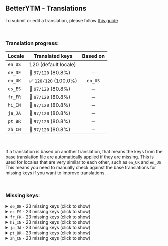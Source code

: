 ## BetterYTM - Translations
To submit or edit a translation, please follow [this guide](../../contributing.md#submitting-translations)

<br>

### Translation progress:
| Locale | Translated keys | Based on |
| ------ | --------------- | :------: |
| `en_US` | 120 (default locale) |  |
| `de_DE` | 🚫 `97/120` (80.8%) | ─ |
| `en_UK` | ✅ `120/120` (100.0%) | `en_US` |
| `es_ES` | 🚫 `97/120` (80.8%) | ─ |
| `fr_FR` | 🚫 `97/120` (80.8%) | ─ |
| `hi_IN` | 🚫 `97/120` (80.8%) | ─ |
| `ja_JA` | 🚫 `97/120` (80.8%) | ─ |
| `pt_BR` | 🚫 `97/120` (80.8%) | ─ |
| `zh_CN` | 🚫 `97/120` (80.8%) | ─ |

<br>

If a translation is based on another translation, that means the keys from the base translation file are automatically applied if they are missing. This is used for locales that are very similar to each other, such as `en_UK` and `en_US`  
This means you need to manually check against the base translations for missing keys if you want to improve translations.

<br>

### Missing keys:

<details><summary><code>de_DE</code> - 23 missing keys (click to show)</summary>

| Key | English text |
| --- | ------------ |
| `feature_help_button_tooltip` | `Click to get more information about this feature` |
| `list_button_placement_queue_only` | `"Up next" queue only` |
| `list_button_placement_everywhere` | `In every song list` |
| `remember_song_time_sites_all` | `Both sites` |
| `remember_song_time_sites_yt` | `Only YouTube` |
| `remember_song_time_sites_ytm` | `Only YouTube Music` |
| `feature_category_songLists` | `Song Lists` |
| `feature_desc_volumeSliderScrollStep` | `Volume slider scroll wheel sensitivity in percent - snaps to the nearest sensitivity value from above` |
| `feature_helptext_volumeSliderScrollStep` | `By how much percent the volume should be changed when scrolling the volume slider with the mouse wheel.\nThis should be a multiple of the volume slider sensitivity, otherwise there will be small irregular jumps in the volume when scrolling.` |
| `feature_helptext_watermarkEnabled` | `If this is disabled, you can still open the config menu by clicking the option in the menu that opens when you click your profile picture in the top right corner.\nHowever it will be harder to find the easter egg ;)` |
| `feature_helptext_removeShareTrackingParam` | `For analytics purposes YouTube adds a tracking parameter to the end of the URL you can copy in the share menu. While not directly harmful, it makes the URL longer and gives YouTube more information about you and the people you send the link to.` |
| `feature_helptext_fixSpacing` | `There are various locations in the user interface where the spacing between elements is inconsistent. This feature fixes those issues.` |
| `feature_desc_listButtonsPlacement` | `Where should the queue buttons show up?` |
| `feature_helptext_listButtonsPlacement` | `There are various song lists on the site like album pages, playlists and the currently playing queue. With this option you can choose where the queue buttons should show up.` |
| `feature_helptext_disableBeforeUnloadPopup` | `When trying to leave the site while a few seconds into a song that is actively playing, a popup will appear asking you to confirm that you want to leave the site. It might say something along the lines of "you have unsaved data" or "this site is asking if you want to close it".\nThis feature disables that popup entirely.` |
| `feature_helptext_closeToastsTimeout` | `Most popups that appear in the bottom left corner will close automatically after 3 seconds with the exception of certain ones like when liking a song.\nThis feature allows you to set a time for those permanent popups to be closed.\nThe other kind of popups will stay unaffected.\nSet this to 0 for the default behavior of not closing permanent notifications.` |
| `feature_helptext_rememberSongTime-1` | `Sometimes when reloading the page or restoring it after accidentally closing it, you want to resume listening at the same point. This feature allows you to do that.\nIn order to record the song's time, you need to play it for %1 second, then its time will be remembered and be restorable for a short while.` |
| `feature_helptext_rememberSongTime-n` | `Sometimes when reloading the page or restoring it after accidentally closing it, you want to resume listening at the same point. This feature allows you to do that.\nIn order to record the song's time, you need to play it for %1 seconds, then its time will be remembered and be restorable for a short while.` |
| `feature_desc_rememberSongTimeSites` | `On which sites should the song time be remembered and restored?` |
| `feature_helptext_arrowKeySupport` | `Normally you can only skip forwards and backwards by a fixed 10 second interval with the keys "H" and "L". This feature allows you to use the arrow keys too. To change the amount of seconds to skip, use the option below.` |
| `feature_helptext_switchBetweenSites` | `Pressing this hotkey will switch to the other site if you are on YouTube or YouTube Music while staying on the same video / song.` |
| `feature_helptext_anchorImprovements` | `Some elements on the page are only clickable with the left mouse button, which means you can't open them in a new tab by middle-clicking or through the context menu using shift + right-click. This feature adds links to a lot of them or enlarges existing ones to make clicking easier.` |
| `feature_helptext_logLevel` | `This is really only needed for debugging purposes. If you have a problem with the userscript, you should set this to a verbose setting so you can include the JavaScript console log in your GitHub issue.` |

</details>

<details><summary><code>es_ES</code> - 23 missing keys (click to show)</summary>

| Key | English text |
| --- | ------------ |
| `feature_help_button_tooltip` | `Click to get more information about this feature` |
| `list_button_placement_queue_only` | `"Up next" queue only` |
| `list_button_placement_everywhere` | `In every song list` |
| `remember_song_time_sites_all` | `Both sites` |
| `remember_song_time_sites_yt` | `Only YouTube` |
| `remember_song_time_sites_ytm` | `Only YouTube Music` |
| `feature_category_songLists` | `Song Lists` |
| `feature_desc_volumeSliderScrollStep` | `Volume slider scroll wheel sensitivity in percent - snaps to the nearest sensitivity value from above` |
| `feature_helptext_volumeSliderScrollStep` | `By how much percent the volume should be changed when scrolling the volume slider with the mouse wheel.\nThis should be a multiple of the volume slider sensitivity, otherwise there will be small irregular jumps in the volume when scrolling.` |
| `feature_helptext_watermarkEnabled` | `If this is disabled, you can still open the config menu by clicking the option in the menu that opens when you click your profile picture in the top right corner.\nHowever it will be harder to find the easter egg ;)` |
| `feature_helptext_removeShareTrackingParam` | `For analytics purposes YouTube adds a tracking parameter to the end of the URL you can copy in the share menu. While not directly harmful, it makes the URL longer and gives YouTube more information about you and the people you send the link to.` |
| `feature_helptext_fixSpacing` | `There are various locations in the user interface where the spacing between elements is inconsistent. This feature fixes those issues.` |
| `feature_desc_listButtonsPlacement` | `Where should the queue buttons show up?` |
| `feature_helptext_listButtonsPlacement` | `There are various song lists on the site like album pages, playlists and the currently playing queue. With this option you can choose where the queue buttons should show up.` |
| `feature_helptext_disableBeforeUnloadPopup` | `When trying to leave the site while a few seconds into a song that is actively playing, a popup will appear asking you to confirm that you want to leave the site. It might say something along the lines of "you have unsaved data" or "this site is asking if you want to close it".\nThis feature disables that popup entirely.` |
| `feature_helptext_closeToastsTimeout` | `Most popups that appear in the bottom left corner will close automatically after 3 seconds with the exception of certain ones like when liking a song.\nThis feature allows you to set a time for those permanent popups to be closed.\nThe other kind of popups will stay unaffected.\nSet this to 0 for the default behavior of not closing permanent notifications.` |
| `feature_helptext_rememberSongTime-1` | `Sometimes when reloading the page or restoring it after accidentally closing it, you want to resume listening at the same point. This feature allows you to do that.\nIn order to record the song's time, you need to play it for %1 second, then its time will be remembered and be restorable for a short while.` |
| `feature_helptext_rememberSongTime-n` | `Sometimes when reloading the page or restoring it after accidentally closing it, you want to resume listening at the same point. This feature allows you to do that.\nIn order to record the song's time, you need to play it for %1 seconds, then its time will be remembered and be restorable for a short while.` |
| `feature_desc_rememberSongTimeSites` | `On which sites should the song time be remembered and restored?` |
| `feature_helptext_arrowKeySupport` | `Normally you can only skip forwards and backwards by a fixed 10 second interval with the keys "H" and "L". This feature allows you to use the arrow keys too. To change the amount of seconds to skip, use the option below.` |
| `feature_helptext_switchBetweenSites` | `Pressing this hotkey will switch to the other site if you are on YouTube or YouTube Music while staying on the same video / song.` |
| `feature_helptext_anchorImprovements` | `Some elements on the page are only clickable with the left mouse button, which means you can't open them in a new tab by middle-clicking or through the context menu using shift + right-click. This feature adds links to a lot of them or enlarges existing ones to make clicking easier.` |
| `feature_helptext_logLevel` | `This is really only needed for debugging purposes. If you have a problem with the userscript, you should set this to a verbose setting so you can include the JavaScript console log in your GitHub issue.` |

</details>

<details><summary><code>fr_FR</code> - 23 missing keys (click to show)</summary>

| Key | English text |
| --- | ------------ |
| `feature_help_button_tooltip` | `Click to get more information about this feature` |
| `list_button_placement_queue_only` | `"Up next" queue only` |
| `list_button_placement_everywhere` | `In every song list` |
| `remember_song_time_sites_all` | `Both sites` |
| `remember_song_time_sites_yt` | `Only YouTube` |
| `remember_song_time_sites_ytm` | `Only YouTube Music` |
| `feature_category_songLists` | `Song Lists` |
| `feature_desc_volumeSliderScrollStep` | `Volume slider scroll wheel sensitivity in percent - snaps to the nearest sensitivity value from above` |
| `feature_helptext_volumeSliderScrollStep` | `By how much percent the volume should be changed when scrolling the volume slider with the mouse wheel.\nThis should be a multiple of the volume slider sensitivity, otherwise there will be small irregular jumps in the volume when scrolling.` |
| `feature_helptext_watermarkEnabled` | `If this is disabled, you can still open the config menu by clicking the option in the menu that opens when you click your profile picture in the top right corner.\nHowever it will be harder to find the easter egg ;)` |
| `feature_helptext_removeShareTrackingParam` | `For analytics purposes YouTube adds a tracking parameter to the end of the URL you can copy in the share menu. While not directly harmful, it makes the URL longer and gives YouTube more information about you and the people you send the link to.` |
| `feature_helptext_fixSpacing` | `There are various locations in the user interface where the spacing between elements is inconsistent. This feature fixes those issues.` |
| `feature_desc_listButtonsPlacement` | `Where should the queue buttons show up?` |
| `feature_helptext_listButtonsPlacement` | `There are various song lists on the site like album pages, playlists and the currently playing queue. With this option you can choose where the queue buttons should show up.` |
| `feature_helptext_disableBeforeUnloadPopup` | `When trying to leave the site while a few seconds into a song that is actively playing, a popup will appear asking you to confirm that you want to leave the site. It might say something along the lines of "you have unsaved data" or "this site is asking if you want to close it".\nThis feature disables that popup entirely.` |
| `feature_helptext_closeToastsTimeout` | `Most popups that appear in the bottom left corner will close automatically after 3 seconds with the exception of certain ones like when liking a song.\nThis feature allows you to set a time for those permanent popups to be closed.\nThe other kind of popups will stay unaffected.\nSet this to 0 for the default behavior of not closing permanent notifications.` |
| `feature_helptext_rememberSongTime-1` | `Sometimes when reloading the page or restoring it after accidentally closing it, you want to resume listening at the same point. This feature allows you to do that.\nIn order to record the song's time, you need to play it for %1 second, then its time will be remembered and be restorable for a short while.` |
| `feature_helptext_rememberSongTime-n` | `Sometimes when reloading the page or restoring it after accidentally closing it, you want to resume listening at the same point. This feature allows you to do that.\nIn order to record the song's time, you need to play it for %1 seconds, then its time will be remembered and be restorable for a short while.` |
| `feature_desc_rememberSongTimeSites` | `On which sites should the song time be remembered and restored?` |
| `feature_helptext_arrowKeySupport` | `Normally you can only skip forwards and backwards by a fixed 10 second interval with the keys "H" and "L". This feature allows you to use the arrow keys too. To change the amount of seconds to skip, use the option below.` |
| `feature_helptext_switchBetweenSites` | `Pressing this hotkey will switch to the other site if you are on YouTube or YouTube Music while staying on the same video / song.` |
| `feature_helptext_anchorImprovements` | `Some elements on the page are only clickable with the left mouse button, which means you can't open them in a new tab by middle-clicking or through the context menu using shift + right-click. This feature adds links to a lot of them or enlarges existing ones to make clicking easier.` |
| `feature_helptext_logLevel` | `This is really only needed for debugging purposes. If you have a problem with the userscript, you should set this to a verbose setting so you can include the JavaScript console log in your GitHub issue.` |

</details>

<details><summary><code>hi_IN</code> - 23 missing keys (click to show)</summary>

| Key | English text |
| --- | ------------ |
| `feature_help_button_tooltip` | `Click to get more information about this feature` |
| `list_button_placement_queue_only` | `"Up next" queue only` |
| `list_button_placement_everywhere` | `In every song list` |
| `remember_song_time_sites_all` | `Both sites` |
| `remember_song_time_sites_yt` | `Only YouTube` |
| `remember_song_time_sites_ytm` | `Only YouTube Music` |
| `feature_category_songLists` | `Song Lists` |
| `feature_desc_volumeSliderScrollStep` | `Volume slider scroll wheel sensitivity in percent - snaps to the nearest sensitivity value from above` |
| `feature_helptext_volumeSliderScrollStep` | `By how much percent the volume should be changed when scrolling the volume slider with the mouse wheel.\nThis should be a multiple of the volume slider sensitivity, otherwise there will be small irregular jumps in the volume when scrolling.` |
| `feature_helptext_watermarkEnabled` | `If this is disabled, you can still open the config menu by clicking the option in the menu that opens when you click your profile picture in the top right corner.\nHowever it will be harder to find the easter egg ;)` |
| `feature_helptext_removeShareTrackingParam` | `For analytics purposes YouTube adds a tracking parameter to the end of the URL you can copy in the share menu. While not directly harmful, it makes the URL longer and gives YouTube more information about you and the people you send the link to.` |
| `feature_helptext_fixSpacing` | `There are various locations in the user interface where the spacing between elements is inconsistent. This feature fixes those issues.` |
| `feature_desc_listButtonsPlacement` | `Where should the queue buttons show up?` |
| `feature_helptext_listButtonsPlacement` | `There are various song lists on the site like album pages, playlists and the currently playing queue. With this option you can choose where the queue buttons should show up.` |
| `feature_helptext_disableBeforeUnloadPopup` | `When trying to leave the site while a few seconds into a song that is actively playing, a popup will appear asking you to confirm that you want to leave the site. It might say something along the lines of "you have unsaved data" or "this site is asking if you want to close it".\nThis feature disables that popup entirely.` |
| `feature_helptext_closeToastsTimeout` | `Most popups that appear in the bottom left corner will close automatically after 3 seconds with the exception of certain ones like when liking a song.\nThis feature allows you to set a time for those permanent popups to be closed.\nThe other kind of popups will stay unaffected.\nSet this to 0 for the default behavior of not closing permanent notifications.` |
| `feature_helptext_rememberSongTime-1` | `Sometimes when reloading the page or restoring it after accidentally closing it, you want to resume listening at the same point. This feature allows you to do that.\nIn order to record the song's time, you need to play it for %1 second, then its time will be remembered and be restorable for a short while.` |
| `feature_helptext_rememberSongTime-n` | `Sometimes when reloading the page or restoring it after accidentally closing it, you want to resume listening at the same point. This feature allows you to do that.\nIn order to record the song's time, you need to play it for %1 seconds, then its time will be remembered and be restorable for a short while.` |
| `feature_desc_rememberSongTimeSites` | `On which sites should the song time be remembered and restored?` |
| `feature_helptext_arrowKeySupport` | `Normally you can only skip forwards and backwards by a fixed 10 second interval with the keys "H" and "L". This feature allows you to use the arrow keys too. To change the amount of seconds to skip, use the option below.` |
| `feature_helptext_switchBetweenSites` | `Pressing this hotkey will switch to the other site if you are on YouTube or YouTube Music while staying on the same video / song.` |
| `feature_helptext_anchorImprovements` | `Some elements on the page are only clickable with the left mouse button, which means you can't open them in a new tab by middle-clicking or through the context menu using shift + right-click. This feature adds links to a lot of them or enlarges existing ones to make clicking easier.` |
| `feature_helptext_logLevel` | `This is really only needed for debugging purposes. If you have a problem with the userscript, you should set this to a verbose setting so you can include the JavaScript console log in your GitHub issue.` |

</details>

<details><summary><code>ja_JA</code> - 23 missing keys (click to show)</summary>

| Key | English text |
| --- | ------------ |
| `feature_help_button_tooltip` | `Click to get more information about this feature` |
| `list_button_placement_queue_only` | `"Up next" queue only` |
| `list_button_placement_everywhere` | `In every song list` |
| `remember_song_time_sites_all` | `Both sites` |
| `remember_song_time_sites_yt` | `Only YouTube` |
| `remember_song_time_sites_ytm` | `Only YouTube Music` |
| `feature_category_songLists` | `Song Lists` |
| `feature_desc_volumeSliderScrollStep` | `Volume slider scroll wheel sensitivity in percent - snaps to the nearest sensitivity value from above` |
| `feature_helptext_volumeSliderScrollStep` | `By how much percent the volume should be changed when scrolling the volume slider with the mouse wheel.\nThis should be a multiple of the volume slider sensitivity, otherwise there will be small irregular jumps in the volume when scrolling.` |
| `feature_helptext_watermarkEnabled` | `If this is disabled, you can still open the config menu by clicking the option in the menu that opens when you click your profile picture in the top right corner.\nHowever it will be harder to find the easter egg ;)` |
| `feature_helptext_removeShareTrackingParam` | `For analytics purposes YouTube adds a tracking parameter to the end of the URL you can copy in the share menu. While not directly harmful, it makes the URL longer and gives YouTube more information about you and the people you send the link to.` |
| `feature_helptext_fixSpacing` | `There are various locations in the user interface where the spacing between elements is inconsistent. This feature fixes those issues.` |
| `feature_desc_listButtonsPlacement` | `Where should the queue buttons show up?` |
| `feature_helptext_listButtonsPlacement` | `There are various song lists on the site like album pages, playlists and the currently playing queue. With this option you can choose where the queue buttons should show up.` |
| `feature_helptext_disableBeforeUnloadPopup` | `When trying to leave the site while a few seconds into a song that is actively playing, a popup will appear asking you to confirm that you want to leave the site. It might say something along the lines of "you have unsaved data" or "this site is asking if you want to close it".\nThis feature disables that popup entirely.` |
| `feature_helptext_closeToastsTimeout` | `Most popups that appear in the bottom left corner will close automatically after 3 seconds with the exception of certain ones like when liking a song.\nThis feature allows you to set a time for those permanent popups to be closed.\nThe other kind of popups will stay unaffected.\nSet this to 0 for the default behavior of not closing permanent notifications.` |
| `feature_helptext_rememberSongTime-1` | `Sometimes when reloading the page or restoring it after accidentally closing it, you want to resume listening at the same point. This feature allows you to do that.\nIn order to record the song's time, you need to play it for %1 second, then its time will be remembered and be restorable for a short while.` |
| `feature_helptext_rememberSongTime-n` | `Sometimes when reloading the page or restoring it after accidentally closing it, you want to resume listening at the same point. This feature allows you to do that.\nIn order to record the song's time, you need to play it for %1 seconds, then its time will be remembered and be restorable for a short while.` |
| `feature_desc_rememberSongTimeSites` | `On which sites should the song time be remembered and restored?` |
| `feature_helptext_arrowKeySupport` | `Normally you can only skip forwards and backwards by a fixed 10 second interval with the keys "H" and "L". This feature allows you to use the arrow keys too. To change the amount of seconds to skip, use the option below.` |
| `feature_helptext_switchBetweenSites` | `Pressing this hotkey will switch to the other site if you are on YouTube or YouTube Music while staying on the same video / song.` |
| `feature_helptext_anchorImprovements` | `Some elements on the page are only clickable with the left mouse button, which means you can't open them in a new tab by middle-clicking or through the context menu using shift + right-click. This feature adds links to a lot of them or enlarges existing ones to make clicking easier.` |
| `feature_helptext_logLevel` | `This is really only needed for debugging purposes. If you have a problem with the userscript, you should set this to a verbose setting so you can include the JavaScript console log in your GitHub issue.` |

</details>

<details><summary><code>pt_BR</code> - 23 missing keys (click to show)</summary>

| Key | English text |
| --- | ------------ |
| `feature_help_button_tooltip` | `Click to get more information about this feature` |
| `list_button_placement_queue_only` | `"Up next" queue only` |
| `list_button_placement_everywhere` | `In every song list` |
| `remember_song_time_sites_all` | `Both sites` |
| `remember_song_time_sites_yt` | `Only YouTube` |
| `remember_song_time_sites_ytm` | `Only YouTube Music` |
| `feature_category_songLists` | `Song Lists` |
| `feature_desc_volumeSliderScrollStep` | `Volume slider scroll wheel sensitivity in percent - snaps to the nearest sensitivity value from above` |
| `feature_helptext_volumeSliderScrollStep` | `By how much percent the volume should be changed when scrolling the volume slider with the mouse wheel.\nThis should be a multiple of the volume slider sensitivity, otherwise there will be small irregular jumps in the volume when scrolling.` |
| `feature_helptext_watermarkEnabled` | `If this is disabled, you can still open the config menu by clicking the option in the menu that opens when you click your profile picture in the top right corner.\nHowever it will be harder to find the easter egg ;)` |
| `feature_helptext_removeShareTrackingParam` | `For analytics purposes YouTube adds a tracking parameter to the end of the URL you can copy in the share menu. While not directly harmful, it makes the URL longer and gives YouTube more information about you and the people you send the link to.` |
| `feature_helptext_fixSpacing` | `There are various locations in the user interface where the spacing between elements is inconsistent. This feature fixes those issues.` |
| `feature_desc_listButtonsPlacement` | `Where should the queue buttons show up?` |
| `feature_helptext_listButtonsPlacement` | `There are various song lists on the site like album pages, playlists and the currently playing queue. With this option you can choose where the queue buttons should show up.` |
| `feature_helptext_disableBeforeUnloadPopup` | `When trying to leave the site while a few seconds into a song that is actively playing, a popup will appear asking you to confirm that you want to leave the site. It might say something along the lines of "you have unsaved data" or "this site is asking if you want to close it".\nThis feature disables that popup entirely.` |
| `feature_helptext_closeToastsTimeout` | `Most popups that appear in the bottom left corner will close automatically after 3 seconds with the exception of certain ones like when liking a song.\nThis feature allows you to set a time for those permanent popups to be closed.\nThe other kind of popups will stay unaffected.\nSet this to 0 for the default behavior of not closing permanent notifications.` |
| `feature_helptext_rememberSongTime-1` | `Sometimes when reloading the page or restoring it after accidentally closing it, you want to resume listening at the same point. This feature allows you to do that.\nIn order to record the song's time, you need to play it for %1 second, then its time will be remembered and be restorable for a short while.` |
| `feature_helptext_rememberSongTime-n` | `Sometimes when reloading the page or restoring it after accidentally closing it, you want to resume listening at the same point. This feature allows you to do that.\nIn order to record the song's time, you need to play it for %1 seconds, then its time will be remembered and be restorable for a short while.` |
| `feature_desc_rememberSongTimeSites` | `On which sites should the song time be remembered and restored?` |
| `feature_helptext_arrowKeySupport` | `Normally you can only skip forwards and backwards by a fixed 10 second interval with the keys "H" and "L". This feature allows you to use the arrow keys too. To change the amount of seconds to skip, use the option below.` |
| `feature_helptext_switchBetweenSites` | `Pressing this hotkey will switch to the other site if you are on YouTube or YouTube Music while staying on the same video / song.` |
| `feature_helptext_anchorImprovements` | `Some elements on the page are only clickable with the left mouse button, which means you can't open them in a new tab by middle-clicking or through the context menu using shift + right-click. This feature adds links to a lot of them or enlarges existing ones to make clicking easier.` |
| `feature_helptext_logLevel` | `This is really only needed for debugging purposes. If you have a problem with the userscript, you should set this to a verbose setting so you can include the JavaScript console log in your GitHub issue.` |

</details>

<details><summary><code>zh_CN</code> - 23 missing keys (click to show)</summary>

| Key | English text |
| --- | ------------ |
| `feature_help_button_tooltip` | `Click to get more information about this feature` |
| `list_button_placement_queue_only` | `"Up next" queue only` |
| `list_button_placement_everywhere` | `In every song list` |
| `remember_song_time_sites_all` | `Both sites` |
| `remember_song_time_sites_yt` | `Only YouTube` |
| `remember_song_time_sites_ytm` | `Only YouTube Music` |
| `feature_category_songLists` | `Song Lists` |
| `feature_desc_volumeSliderScrollStep` | `Volume slider scroll wheel sensitivity in percent - snaps to the nearest sensitivity value from above` |
| `feature_helptext_volumeSliderScrollStep` | `By how much percent the volume should be changed when scrolling the volume slider with the mouse wheel.\nThis should be a multiple of the volume slider sensitivity, otherwise there will be small irregular jumps in the volume when scrolling.` |
| `feature_helptext_watermarkEnabled` | `If this is disabled, you can still open the config menu by clicking the option in the menu that opens when you click your profile picture in the top right corner.\nHowever it will be harder to find the easter egg ;)` |
| `feature_helptext_removeShareTrackingParam` | `For analytics purposes YouTube adds a tracking parameter to the end of the URL you can copy in the share menu. While not directly harmful, it makes the URL longer and gives YouTube more information about you and the people you send the link to.` |
| `feature_helptext_fixSpacing` | `There are various locations in the user interface where the spacing between elements is inconsistent. This feature fixes those issues.` |
| `feature_desc_listButtonsPlacement` | `Where should the queue buttons show up?` |
| `feature_helptext_listButtonsPlacement` | `There are various song lists on the site like album pages, playlists and the currently playing queue. With this option you can choose where the queue buttons should show up.` |
| `feature_helptext_disableBeforeUnloadPopup` | `When trying to leave the site while a few seconds into a song that is actively playing, a popup will appear asking you to confirm that you want to leave the site. It might say something along the lines of "you have unsaved data" or "this site is asking if you want to close it".\nThis feature disables that popup entirely.` |
| `feature_helptext_closeToastsTimeout` | `Most popups that appear in the bottom left corner will close automatically after 3 seconds with the exception of certain ones like when liking a song.\nThis feature allows you to set a time for those permanent popups to be closed.\nThe other kind of popups will stay unaffected.\nSet this to 0 for the default behavior of not closing permanent notifications.` |
| `feature_helptext_rememberSongTime-1` | `Sometimes when reloading the page or restoring it after accidentally closing it, you want to resume listening at the same point. This feature allows you to do that.\nIn order to record the song's time, you need to play it for %1 second, then its time will be remembered and be restorable for a short while.` |
| `feature_helptext_rememberSongTime-n` | `Sometimes when reloading the page or restoring it after accidentally closing it, you want to resume listening at the same point. This feature allows you to do that.\nIn order to record the song's time, you need to play it for %1 seconds, then its time will be remembered and be restorable for a short while.` |
| `feature_desc_rememberSongTimeSites` | `On which sites should the song time be remembered and restored?` |
| `feature_helptext_arrowKeySupport` | `Normally you can only skip forwards and backwards by a fixed 10 second interval with the keys "H" and "L". This feature allows you to use the arrow keys too. To change the amount of seconds to skip, use the option below.` |
| `feature_helptext_switchBetweenSites` | `Pressing this hotkey will switch to the other site if you are on YouTube or YouTube Music while staying on the same video / song.` |
| `feature_helptext_anchorImprovements` | `Some elements on the page are only clickable with the left mouse button, which means you can't open them in a new tab by middle-clicking or through the context menu using shift + right-click. This feature adds links to a lot of them or enlarges existing ones to make clicking easier.` |
| `feature_helptext_logLevel` | `This is really only needed for debugging purposes. If you have a problem with the userscript, you should set this to a verbose setting so you can include the JavaScript console log in your GitHub issue.` |

</details>
